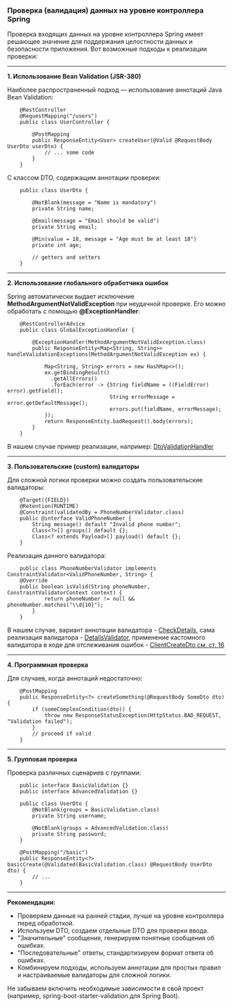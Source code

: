 ### Проверка (валидация) данных на уровне контроллера Spring

Проверка входящих данных на уровне контроллера Spring имеет решающее значение для поддержания целостности данных и 
безопасности приложения. Вот возможные подходы к реализации проверки:

________________________________________________________________________________________________________________________
**1. Использование Bean Validation (JSR-380)**

Наиболее распространенный подход — использование аннотаций Java Bean Validation:

        @RestController
        @RequestMapping("/users")
        public class UserController {
        
            @PostMapping
            public ResponseEntity<User> createUser(@Valid @RequestBody UserDto userDto) {
                // ... some code
            }
        }

С классом DTO, содержащим аннотации проверки:

        public class UserDto {

            @NotBlank(message = "Name is mandatory")
            private String name;
        
            @Email(message = "Email should be valid")
            private String email;
        
            @Min(value = 18, message = "Age must be at least 18")
            private int age;
            
            // getters and setters
        }

________________________________________________________________________________________________________________________
**2. Использование глобального обработчика ошибок**

Spring автоматически выдает исключение **MethodArgumentNotValidException** при неудачной проверке. Его можно обработать
с помощью **@ExceptionHandler**:

        @RestControllerAdvice
        public class GlobalExceptionHandler {
        
            @ExceptionHandler(MethodArgumentNotValidException.class)
            public ResponseEntity<Map<String, String>> handleValidationExceptions(MethodArgumentNotValidException ex) {
                
                Map<String, String> errors = new HashMap<>();
                ex.getBindingResult()
                  .getAllErrors()
                  .forEach(error -> {String fieldName = ((FieldError) error).getField();
                                     String errorMessage = error.getDefaultMessage();
                                     errors.put(fieldName, errorMessage);
                });
                return ResponseEntity.badRequest().body(errors);
            }
        }

В нашем случае пример реализации, например: [DtoValidationHandler](https://github.com/JcoderPaul/SPRING_SECURITY-Short_Guide/blob/master/Security_part_4_2/src/main/java/me/oldboy/exception/handlers/DtoValidationHandler.java)

________________________________________________________________________________________________________________________
**3. Пользовательские (custom) валидаторы**

Для сложной логики проверки можно создать пользовательские валидаторы:

        @Target({FIELD})
        @Retention(RUNTIME)
        @Constraint(validatedBy = PhoneNumberValidator.class)
        public @interface ValidPhoneNumber {
            String message() default "Invalid phone number";
            Class<?>[] groups() default {};
            Class<? extends Payload>[] payload() default {};
        }

Реализация данного валидатора:

        public class PhoneNumberValidator implements ConstraintValidator<ValidPhoneNumber, String> {
        @Override
        public boolean isValid(String phoneNumber, ConstraintValidatorContext context) {
                return phoneNumber != null && phoneNumber.matches("\\d{10}");
            }
        }

В нашем случае, вариант аннотации валидатора - [CheckDetails](https://github.com/JcoderPaul/SPRING_SECURITY-Short_Guide/blob/master/Security_part_4_2/src/main/java/me/oldboy/validation/annitation/CheckDetails.java),
сама реализация валидатора - [DetailsValidator](https://github.com/JcoderPaul/SPRING_SECURITY-Short_Guide/blob/master/Security_part_4_2/src/main/java/me/oldboy/validation/validator/DetailsValidator.java),
применение кастомного валидатора в коде для отслеживания ошибок - [ClientCreateDto см. ст. 16](https://github.com/JcoderPaul/SPRING_SECURITY-Short_Guide/blob/master/Security_part_4_2/src/main/java/me/oldboy/dto/client_dto/ClientCreateDto.java#L16)

________________________________________________________________________________________________________________________
**4. Программная проверка**

Для случаев, когда аннотаций недостаточно:

        @PostMapping
        public ResponseEntity<?> createSomething(@RequestBody SomeDto dto) {
            if (someComplexCondition(dto)) {
                throw new ResponseStatusException(HttpStatus.BAD_REQUEST, "Validation failed");
            }
            // proceed if valid
        }

________________________________________________________________________________________________________________________
**5. Групповая проверка**

Проверка различных сценариев с группами:

        public interface BasicValidation {}
        public interface AdvancedValidation {}
        
        public class UserDto {
            @NotBlank(groups = BasicValidation.class)
            private String username;
        
            @NotBlank(groups = AdvancedValidation.class)
            private String password;
        }
        
        @PostMapping("/basic")
        public ResponseEntity<?> basicCreate(@Validated(BasicValidation.class) @RequestBody UserDto dto) {
            // ...
        }

________________________________________________________________________________________________________________________
**Рекомендации:**
- Проверяем данные на ранней стадии, лучше на уровне контроллера перед обработкой.
- Используем DTO, создаем отдельные DTO для проверки ввода.
- "Значительные" сообщения, генерируем понятные сообщения об ошибках.
- "Последовательные" ответы, стандартизируем формат ответа об ошибках.
- Комбинируем подходы, используем аннотации для простых правил и настраиваемые валидаторы для сложной логики.

Не забываем включить необходимые зависимости в свой проект (например, spring-boot-starter-validation для Spring Boot).